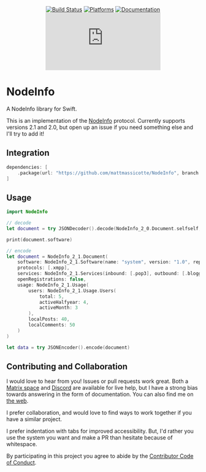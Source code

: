 <div align="center">

[![Build Status][build status badge]][build status]
[![Platforms][platforms badge]][platforms]
[![Documentation][documentation badge]][documentation]
[![Matrix][matrix badge]][matrix]

</div>

# NodeInfo
A NodeInfo library for Swift.

This is an implementation of the [NodeInfo](https://nodeinfo.diaspora.software) protocol. Currently supports versions 2.1 and 2.0, but open up an issue if you need something else and I'll try to add it!

## Integration

```swift
dependencies: [
    .package(url: "https://github.com/mattmassicotte/NodeInfo", branch: "main")
]
```

## Usage

```swift
import NodeInfo

// decode
let document = try JSONDecoder().decode(NodeInfo_2_0.Document.selfself, from: nodeInfoData)

print(document.software)

// encode
let document = NodeInfo_2_1.Document(
    software: NodeInfo_2_1.Software(name: "system", version: "1.0", repository: "some_repo", homepage: "some_site"),
    protocols: [.xmpp],
    services: NodeInfo_2_1.Services(inbound: [.pop3], outbound: [.blogger]),
    openRegistrations: false,
    usage: NodeInfo_2_1.Usage(
        users: NodeInfo_2_1.Usage.Users(
            total: 5,
            activeHalfyear: 4,
            activeMonth: 3
        ),
        localPosts: 40,
        localComments: 50
    )
)

let data = try JSONEncoder().encode(document)
```

## Contributing and Collaboration

I would love to hear from you! Issues or pull requests work great. Both a [Matrix space][matrix] and [Discord][discord] are available for live help, but I have a strong bias towards answering in the form of documentation. You can also find me on [the web](https://www.massicotte.org).

I prefer collaboration, and would love to find ways to work together if you have a similar project.

I prefer indentation with tabs for improved accessibility. But, I'd rather you use the system you want and make a PR than hesitate because of whitespace.

By participating in this project you agree to abide by the [Contributor Code of Conduct](CODE_OF_CONDUCT.md).

[build status]: https://github.com/mattmassicotte/NodeInfo/actions
[build status badge]: https://github.com/mattmassicotte/NodeInfo/workflows/CI/badge.svg
[platforms]: https://swiftpackageindex.com/mattmassicotte/NodeInfo
[platforms badge]: https://img.shields.io/endpoint?url=https%3A%2F%2Fswiftpackageindex.com%2Fapi%2Fpackages%2Fmattmassicotte%2FNodeInfo%2Fbadge%3Ftype%3Dplatforms
[documentation]: https://swiftpackageindex.com/mattmassicotte/NodeInfo/main/documentation
[documentation badge]: https://img.shields.io/badge/Documentation-DocC-blue
[matrix]: https://matrix.to/#/%23chimehq%3Amatrix.org
[matrix badge]: https://img.shields.io/matrix/chimehq%3Amatrix.org?label=Matrix
[discord]: https://discord.gg/esFpX6sErJ

